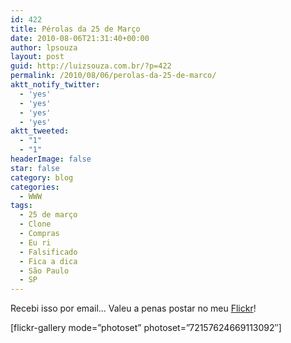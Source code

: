 ```yaml
---
id: 422
title: Pérolas da 25 de Março
date: 2010-08-06T21:31:40+00:00
author: lpsouza
layout: post
guid: http://luizsouza.com.br/?p=422
permalink: /2010/08/06/perolas-da-25-de-marco/
aktt_notify_twitter:
  - 'yes'
  - 'yes'
  - 'yes'
  - 'yes'
aktt_tweeted:
  - "1"
  - "1"
headerImage: false
star: false
category: blog
categories:
  - WWW
tags:
  - 25 de março
  - Clone
  - Compras
  - Eu ri
  - Falsificado
  - Fica a dica
  - São Paulo
  - SP
---
```

Recebi isso por email&#8230; Valeu a penas postar no meu <a href="http://www.flickr.com/photos/lpsouza/sets/72157624669113092/" target="_blank">Flickr</a>!

[flickr-gallery mode=&#8221;photoset&#8221; photoset=&#8221;72157624669113092&#8243;]